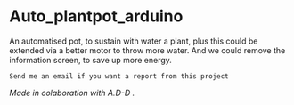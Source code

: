 # Auto_plantpot_arduino
  An automatised pot, to sustain with water a plant, plus this could be extended via a better motor to throw more water. And we could remove the information screen, to save up more energy.
	
	Send me an email if you want a report from this project

*Made in colaboration with A.D-D .*

